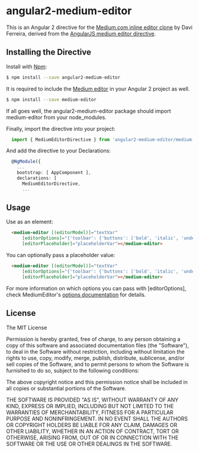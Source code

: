 # angular2-medium-editor
This is an Angular 2 directive for the [Medium.com inline editor clone](https://github.com/yabwe/medium-editor) by Davi Ferreira, derived from the [AngularJS medium editor directive](https://github.com/thijsw/angular-medium-editor).

## Installing the Directive

Install with [Npm](https://www.npmjs.com/):

```sh
$ npm install --save angular2-medium-editor
```

It is required to include the [Medium editor](https://github.com/yabwe/medium-editor) in your Angular 2 project as well.

```bash
$ npm install --save medium-editor
```

If all goes well, the angular2-medium-editor package should import medium-editor from your node_modules.

Finally, import the directive into your project:

```typescript
  import { MediumEditorDirective } from 'angular2-medium-editor/medium-editor.directive.ts';
```

And add the directive to your Declarations:

```typescript
  @NgModule({
    ...
    bootstrap: [ AppComponent ],
    declarations: [
      MediumEditorDirective,
      ...
```


## Usage

Use as an element:

```html
  <medium-editor [(editorModel)]="textVar"
      [editorOptions]="{'toolbar': {'buttons': ['bold', 'italic', 'underline', 'h1', 'h2', 'h3']}}" 
      [editorPlaceholder]="placeholderVar"></medium-editor>
```

You can optionally pass a placeholder value:

```html
  <medium-editor [(editorModel)]="textVar"
      [editorOptions]="{'toolbar': {'buttons': ['bold', 'italic', 'underline', 'h1', 'h2', 'h3']}}" 
      [editorPlaceholder]="placeholderVar"></medium-editor>
```

For more information on which options you can pass with [editorOptions], check MediumEditor's [options documentation](https://github.com/yabwe/medium-editor#mediumeditor-options) for details.

## License
The MIT License

Permission is hereby granted, free of charge, to any person obtaining a copy of this software and associated documentation files (the "Software"), to deal in the Software without restriction, including without limitation the rights to use, copy, modify, merge, publish, distribute, sublicense, and/or sell copies of the Software, and to permit persons to whom the Software is furnished to do so, subject to the following conditions:

The above copyright notice and this permission notice shall be included in all copies or substantial portions of the Software.

THE SOFTWARE IS PROVIDED "AS IS", WITHOUT WARRANTY OF ANY KIND, EXPRESS OR IMPLIED, INCLUDING BUT NOT LIMITED TO THE WARRANTIES OF MERCHANTABILITY, FITNESS FOR A PARTICULAR PURPOSE AND NONINFRINGEMENT. IN NO EVENT SHALL THE AUTHORS OR COPYRIGHT HOLDERS BE LIABLE FOR ANY CLAIM, DAMAGES OR OTHER LIABILITY, WHETHER IN AN ACTION OF CONTRACT, TORT OR OTHERWISE, ARISING FROM, OUT OF OR IN CONNECTION WITH THE SOFTWARE OR THE USE OR OTHER DEALINGS IN THE SOFTWARE.
